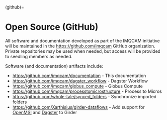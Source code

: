 (github)=
# Open Source (GitHub)

All software and documentation developed as part of the IMQCAM initiative will
be maintained in the https://github.com/imqcam GitHub organization. Private
repositories may be used when needed, but access will be provided to seedling
members as needed.

Software (and documentation) artifacts include:
* https://github.com/imqcam/documentation - This documentation
* https://github.com/imqcam/dagster_workflow - Dagster Workflow
* https://github.com/imqcam/globus_compute - Globus Compute
* https://github.com/imqcam/processtomicrostructure - Process to Micros
* https://github.com/whole-tale/synced_folders - Synchronize imported folders
* https://github.com/Xarthisius/girder-dataflows - Add support for
  [OpenMSI](https://github.com/openmsi/openmsistream) and
  [Dagster](https://dagster.io/) to Girder


